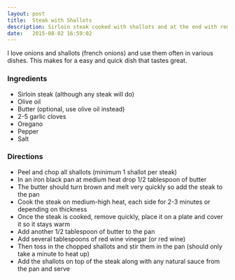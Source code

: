 ```yaml
---
layout: post
title:  Steak with Shallots
description: Sirloin steak cooked with shallots and at the end with red wine vinegar.
date:   2015-08-02 16:59:02
---
```


I love onions and shallots (french onions) and use them often in various dishes. This makes for a easy and quick dish that tastes great.

### Ingredients

- Sirloin steak (although any steak will do)
- Olive oil
- Butter (optional, use olive oil instead)
- 2-5 garlic cloves
- Oregano
- Pepper
- Salt

### Directions

- Peel and chop all shallots (minimum 1 shallot per steak)
- In an iron black pan at medium heat drop 1/2 tablespoon of butter
- The butter should turn brown and melt very quickly so add the steak to the pan
- Cook the steak on medium-high heat, each side for 2-3 minutes or depending on thickness
- Once the steak is cooked, remove quickly, place it on a plate and cover it so it stays warm
- Add another 1/2 tablespoon of butter to the pan
- Add several tablespoons of red wine vinegar (or red wine)
- Then toss in the chopped shallots and stir them in the pan (should only take a minute to heat up)
- Add the shallots on top of the steak along with any natural sauce from the pan and serve
